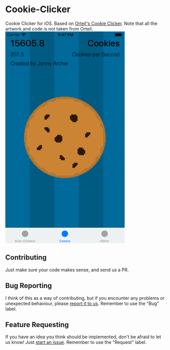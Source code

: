 # Cookie-Clicker
Cookie Clicker for iOS. Based on
[Orteil's Cookie Clicker](http://orteil.dashnet.org/cookieclicker/). Note that all the artwork and code is not taken from Orteil.
![Screenshot here](/Screenshots/screenshot_1_resized.png)

## Contributing
Just make sure your code makes sense, and send us a PR.

## Bug Reporting
I think of this as a way of contributing, but if you encounter any problems or unexpected behaviour, please [report it to us](https://github.com/OmeletHopper/Cookie-Clicker/issues/new).
Remember to use the "Bug" label.

## Feature Requesting
If you have an idea you think should be implemented, don't be afraid to let us know! Just [start an issue](https://github.com/OmeletHopper/Cookie-Clicker/issues/new).
Remember to use the "Request" label.
